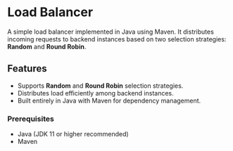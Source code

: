 # Load Balancer

A simple load balancer implemented in Java using Maven. It distributes incoming requests to backend instances based on two selection strategies: **Random** and **Round Robin**.

## Features
- Supports **Random** and **Round Robin** selection strategies.
- Distributes load efficiently among backend instances.
- Built entirely in Java with Maven for dependency management.



### Prerequisites
- Java (JDK 11 or higher recommended)
- Maven
